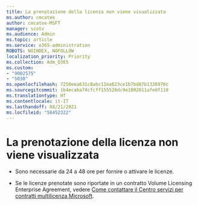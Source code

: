 ```yaml
---
title: La prenotazione della licenza non viene visualizzata
ms.author: cmcatee
author: cmcatee-MSFT
manager: scotv
ms.audience: Admin
ms.topic: article
ms.service: o365-administration
ROBOTS: NOINDEX, NOFOLLOW
localization_priority: Priority
ms.collection: Adm_O365
ms.custom:
- "9002575"
- "5030"
ms.openlocfilehash: 7250eea631c8abc11ea623ce1b7bd87b1338976c
ms.sourcegitcommit: 1b4ecaba74cfcff155528dc9e1002011afe0f110
ms.translationtype: HT
ms.contentlocale: it-IT
ms.lasthandoff: 08/21/2021
ms.locfileid: "58452322"
---
```

# <a name="license-reservation-does-not-show"></a>La prenotazione della licenza non viene visualizzata

- Sono necessarie da 24 a 48 ore per fornire o attivare le licenze.

- Se le licenze prenotate sono riportate in un contratto Volume Licensing Enterprise Agreement, vedere [Come contattare il Centro servizi per contratti multilicenza Microsoft](https://support.microsoft.com/help/4471406/how-to-contact-the-microsoft-volume-licensing-service-center).
